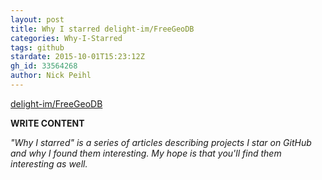 ```yaml
---
layout: post
title: Why I starred delight-im/FreeGeoDB
categories: Why-I-Starred
tags: github
stardate: 2015-10-01T15:23:12Z
gh_id: 33564268
author: Nick Peihl
---
```


[delight-im/FreeGeoDB](https://github.com/delight-im/FreeGeoDB)

**WRITE CONTENT**

*"Why I starred" is a series of articles describing projects I star on GitHub and why I found them interesting. My hope is that you'll find them interesting as well.*

